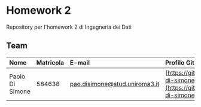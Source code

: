 # Homework 2
Repository per l'homework 2 di Ingegneria dei Dati

## Team

| Nome| Matricola | E-mail | Profilo Github |
|:---|:---|:---|:---|
|Paolo Di Simone|584638|pao.disimone@stud.uniroma3.it| [https://github.com/paolo-di-simone](https://github.com/paolo-di-simone) |
